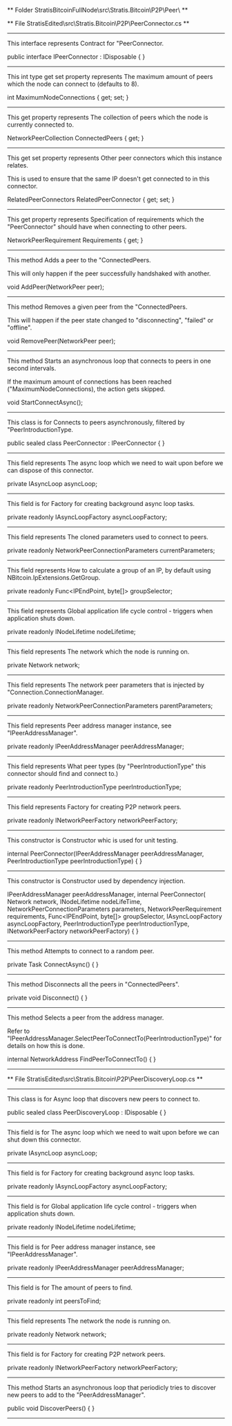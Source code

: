 ** Folder StratisBitcoinFullNode\src\Stratis.Bitcoin\P2P\Peer\ **

** File StratisEdited\src\Stratis.Bitcoin\P2P\PeerConnector.cs **

---


This interface represents Contract for "PeerConnector.
    
public interface IPeerConnector : IDisposable { }


---


This int type get set property represents The maximum amount of peers which the node can connect to (defaults to 8).

int MaximumNodeConnections { get; set; }

---


This get property represents The collection of peers which the node is currently connected to.

NetworkPeerCollection ConnectedPeers { get; }

---


This get set property represents Other peer connectors which this instance relates. 
        
This is used to ensure that the same IP doesn't get connected to in this connector.
        
        
RelatedPeerConnectors RelatedPeerConnector { get; set; }


---


This get property represents Specification of requirements which the "PeerConnector" should have when connecting to other peers.

NetworkPeerRequirement Requirements { get; }


---


This method  Adds a peer to the "ConnectedPeers.
        
This will only happen if the peer successfully handshaked with another.
        
        
void AddPeer(NetworkPeer peer);


---


This method Removes a given peer from the "ConnectedPeers.

This will happen if the peer state changed to "disconnecting", "failed" or "offline".
        
        
void RemovePeer(NetworkPeer peer);


---

This method Starts an asynchronous loop that connects to peers in one second intervals.

If the maximum amount of connections has been reached ("MaximumNodeConnections), the action gets skipped.
        
void StartConnectAsync();
		
		
---		


This class is for Connects to peers asynchronously, filtered by "PeerIntroductionType.
    
public sealed class PeerConnector : IPeerConnector { }


---


This field represents The async loop which we need to wait upon before we can dispose of this connector.

private IAsyncLoop asyncLoop;


---


This field is for Factory for creating background async loop tasks.

private readonly IAsyncLoopFactory asyncLoopFactory;


---


This field represents The cloned parameters used to connect to peers. 

private readonly NetworkPeerConnectionParameters currentParameters;

---


This field represents How to calculate a group of an IP, by default using NBitcoin.IpExtensions.GetGroup.

private readonly Func<IPEndPoint, byte[]> groupSelector;

---

This field represents Global application life cycle control - triggers when application shuts down.

private readonly INodeLifetime nodeLifetime;

---

This field represents The network which the node is running on.

private Network network;

---

This field represents The network peer parameters that is injected by "Connection.ConnectionManager.

private readonly NetworkPeerConnectionParameters parentParameters;

---

This field represents Peer address manager instance, see "IPeerAddressManager".

private readonly IPeerAddressManager peerAddressManager;
		
		
---

This field represents What peer types (by "PeerIntroductionType" this connector should find and connect to.)

private readonly PeerIntroductionType peerIntroductionType;

---

This field represents Factory for creating P2P network peers.

private readonly INetworkPeerFactory networkPeerFactory;

---

This constructor is Constructor whic is used for unit testing.

internal PeerConnector(IPeerAddressManager peerAddressManager, PeerIntroductionType peerIntroductionType) { }

---


This constructor is Constructor used by dependency injection.

IPeerAddressManager peerAddressManager,
internal PeerConnector(
Network network, 
INodeLifetime nodeLifeTime, 
NetworkPeerConnectionParameters parameters, 
NetworkPeerRequirement requirements, 
Func<IPEndPoint, byte[]> groupSelector, 
IAsyncLoopFactory asyncLoopFactory, 
PeerIntroductionType peerIntroductionType, 
INetworkPeerFactory networkPeerFactory) { }


---

This method Attempts to connect to a random peer.

private Task ConnectAsync() { }

---

This method Disconnects all the peers in "ConnectedPeers".

private void Disconnect() { }


---


This method Selects a peer from the address manager.
        
Refer to "IPeerAddressManager.SelectPeerToConnectTo(PeerIntroductionType)" for details on how this is done.
        
internal NetworkAddress FindPeerToConnectTo() { } 


---

** File StratisEdited\src\Stratis.Bitcoin\P2P\PeerDiscoveryLoop.cs **

---


This class is for Async loop that discovers new peers to connect to.

public sealed class PeerDiscoveryLoop : IDisposable { }


---

This field is for The async loop which we need to wait upon before we can shut down this connector.

private IAsyncLoop asyncLoop;


---

This field is for Factory for creating background async loop tasks.

private readonly IAsyncLoopFactory asyncLoopFactory;

---

This field is for Global application life cycle control - triggers when application shuts down.

private readonly INodeLifetime nodeLifetime;

---

This field is for Peer address manager instance, see "IPeerAddressManager".

private readonly IPeerAddressManager peerAddressManager;

---

This field is for The amount of peers to find.

private readonly int peersToFind;

---

This field represents The network the node is running on.

private readonly Network network;

---

This field is for Factory for creating P2P network peers.

private readonly INetworkPeerFactory networkPeerFactory;

---

This method Starts an asynchronous loop that periodicly tries to discover new peers to add to the "PeerAddressManager".
        
public void DiscoverPeers() { }


---
